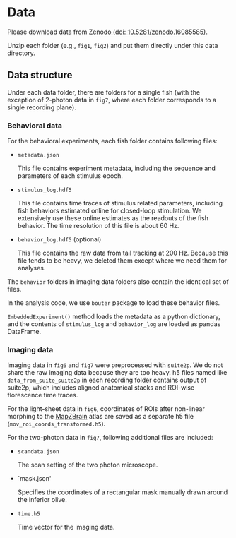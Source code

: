 # Data 

Please download data from [Zenodo (doi: 10.5281/zenodo.16085585)](https://zenodo.org/records/16085585).

Unzip each folder (e.g., `fig1`, `fig2`) and put them directly under this data directory.

## Data structure
Under each data folder, there are folders for a single fish (with the exception of 2-photon data in `fig7`, where each folder corresponds to a single recording plane).

### Behavioral data
For the behavioral experiments, each fish folder contains following files:
- `metadata.json`

	This file contains experiment metadata, including the sequence and parameters of each stimulus epoch.

- `stimulus_log.hdf5`

	This file contains time traces of stimulus related parameters, including fish behaviors estimated online for closed-loop stimulation. We extensively use these online estimates as the readouts of the fish behavior. The time resolution of this file is about 60 Hz.

- `behavior_log.hdf5` (optional)

	This file contains the raw data from tail tracking at 200 Hz. Because this file tends to be heavy, we deleted them except where we need them for analyses.
	
The `behavior` folders in imaging data folders also contain the identical set of files.

In the analysis code, we use `bouter` package to load these behavior files. 

`EmbeddedExperiment()` method loads the metadata as a python dictionary, and the contents of `stimulus_log` and `behavior_log` are loaded as pandas DataFrame.

### Imaging data
Imaging data in `fig6` and `fig7` were preprocessed with `suite2p`. We do not share the raw imaging data because they are too heavy. h5 files named like `data_from_suite_suite2p` in each recording folder contains output of suite2p, which includes aligned anatomical stacks and ROI-wise florescence time traces.

For the light-sheet data in `fig6`, coordinates of ROIs after non-linear morphing to the [MapZBrain](https://mapzebrain.org/) atlas are saved as a separate h5 file (`mov_roi_coords_transformed.h5`).

For the two-photon data in `fig7`, following additional files are included:
- `scandata.json`

	The scan setting of the two photon microscope.
	
- `mask<timestamp>.json'

	Specifies the coordinates of a rectangular mask manually drawn around the inferior olive.
	
- `time.h5`

	Time vector for the imaging data.
